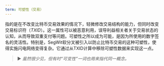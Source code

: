 ```yaml
---
term: 可塑性（交易）
---
```


指的是在不改变比特币交易效果的情况下，轻微修改交易结构的能力，但同时改变交易标识符（*TXID*）。这一属性可以被恶意利用，误导利益相关者关于交易状态的认知，从而导致双重支付等问题。可塑性之所以成为可能，是因为所使用的数字签名的灵活性。特别是，SegWit软分叉被引入以防止比特币交易的这种可塑性，使得实施闪电网络变得复杂。它通过从TXID计算中移除可塑性数据来实现这一点。

> ► *虽然很少见，但有时“可变性”一词也用来指代同一概念。*